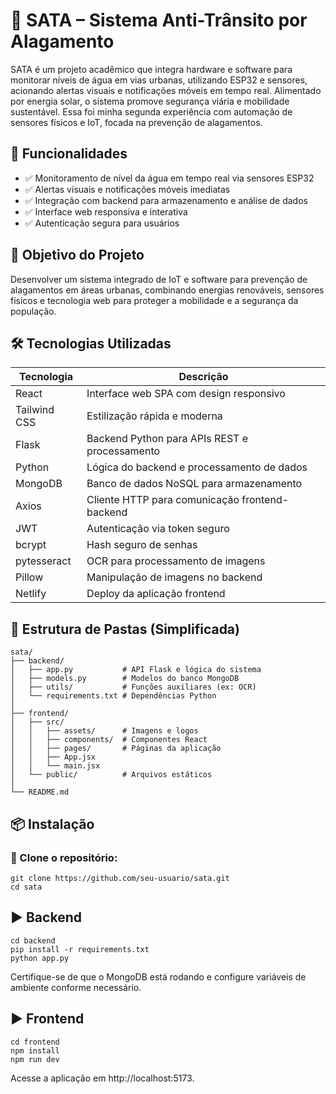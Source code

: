# 🌊 SATA – Sistema Anti-Trânsito por Alagamento

SATA é um projeto acadêmico que integra hardware e software para monitorar níveis de água em vias urbanas, utilizando ESP32 e sensores, acionando alertas visuais e notificações móveis em tempo real. Alimentado por energia solar, o sistema promove segurança viária e mobilidade sustentável. Essa foi minha segunda experiência com automação de sensores físicos e IoT, focada na prevenção de alagamentos.

## 🚀 Funcionalidades

- ✅ Monitoramento de nível da água em tempo real via sensores ESP32  
- ✅ Alertas visuais e notificações móveis imediatas  
- ✅ Integração com backend para armazenamento e análise de dados  
- ✅ Interface web responsiva e interativa  
- ✅ Autenticação segura para usuários  

## 🎯 Objetivo do Projeto

Desenvolver um sistema integrado de IoT e software para prevenção de alagamentos em áreas urbanas, combinando energias renováveis, sensores físicos e tecnologia web para proteger a mobilidade e a segurança da população.

## 🛠️ Tecnologias Utilizadas

| Tecnologia   | Descrição                                    |
| ------------ | --------------------------------------------|
| React        | Interface web SPA com design responsivo      |
| Tailwind CSS | Estilização rápida e moderna                  |
| Flask        | Backend Python para APIs REST e processamento |
| Python       | Lógica do backend e processamento de dados   |
| MongoDB      | Banco de dados NoSQL para armazenamento       |
| Axios        | Cliente HTTP para comunicação frontend-backend|
| JWT          | Autenticação via token seguro                 |
| bcrypt       | Hash seguro de senhas                          |
| pytesseract  | OCR para processamento de imagens             |
| Pillow       | Manipulação de imagens no backend              |
| Netlify     | Deploy da aplicação frontend                    |

## 📁 Estrutura de Pastas (Simplificada)

```plaintext
sata/
├── backend/
│   ├── app.py           # API Flask e lógica do sistema
│   ├── models.py        # Modelos do banco MongoDB
│   ├── utils/           # Funções auxiliares (ex: OCR)
│   └── requirements.txt # Dependências Python
│
├── frontend/
│   ├── src/
│   │   ├── assets/      # Imagens e logos
│   │   ├── components/  # Componentes React
│   │   ├── pages/       # Páginas da aplicação
│   │   ├── App.jsx
│   │   └── main.jsx
│   └── public/          # Arquivos estáticos
│
└── README.md
```
## 📦 Instalação
### 🔧 Clone o repositório:
```plaintext
git clone https://github.com/seu-usuario/sata.git
cd sata
```
## ▶️ Backend
```plaintext
cd backend
pip install -r requirements.txt
python app.py
```
Certifique-se de que o MongoDB está rodando e configure variáveis de ambiente conforme necessário.

## ▶️ Frontend
```plaintext
cd frontend
npm install
npm run dev
```
Acesse a aplicação em http://localhost:5173.
